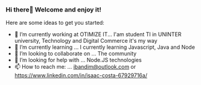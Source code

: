 ### Hi there👋 Welcome and enjoy it!

<!--
**ibandim123/ibandim123** is a ✨ _special_ ✨ repository because its `README.md` (this file) appears on your GitHub profile.
-->
Here are some ideas to get you started:

- 🔭 I’m currently working at OTIMIZE IT... I'am student TI in UNINTER university, Technology and Digital Commerce it's my way
- 🌱 I’m currently learning ... I currently learning Javascript, Java and Node 
- 👯 I’m looking to collaborate on ... The community
- 🤔 I’m looking for help with ... Node.JS technologies 
- 📫 How to reach me: ... 	ibandim@outlook.com or https://www.linkedin.com/in/isaac-costa-67929716a/

